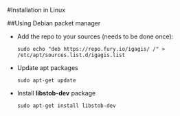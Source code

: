 #Installation in Linux

##Using Debian packet manager
- Add the repo to your sources (needs to be done once):

  ```
  sudo echo "deb https://repo.fury.io/igagis/ /" > /etc/apt/sources.list.d/igagis.list
  ```

- Update apt packages

  ```
  sudo apt-get update
  ```

- Install **libstob-dev** package

  ```
  sudo apt-get install libstob-dev
  ```
